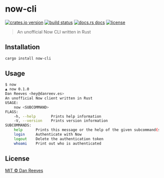 # now-cli

[![crates.io version][1]][2]
[![build status][3]][4]
[![docs.rs docs][5]][6]
[![license][7]][8]

> An unofficial Now CLI written in Rust

## Installation
```sh
cargo install now-cli
```

## Usage
```sh
$ now
▲ now 0.1.0
Dan Reeves <hey@danreev.es>
An unofficial Now client written in Rust
USAGE:
    now <SUBCOMMAND>
FLAGS:
    -h, --help       Prints help information
    -V, --version    Prints version information
SUBCOMMANDS:
    help      Prints this message or the help of the given subcommand(s)
    login     Authenticate with Now
    logout    Delete the authentication token
    whoami    Print out who is authenticated
```

## License
[MIT © Dan Reeves](./LICENSE)



[1]: https://img.shields.io/crates/v/now-cli.svg?style=flat-square
[2]: https://crates.io/crates/now-cli
[3]: https://img.shields.io/travis/danreeves/now-cli.svg?style=flat-square
[4]: https://travis-ci.org/danreeves/now-cli
[5]: https://img.shields.io/badge/docs-latest-blue.svg?style=flat-square
[6]: https://docs.rs/now-cli
[7]: https://img.shields.io/crates/l/now-cli.svg?style=flat-square
[8]: ./LICENSE

